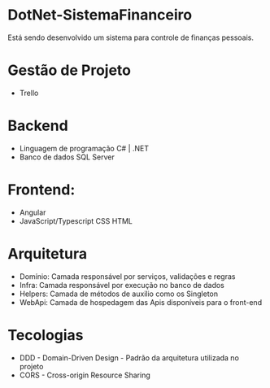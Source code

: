 # DotNet-SistemaFinanceiro

Está sendo desenvolvido um sistema para controle de finanças pessoais.

# Gestão de Projeto

* Trello

# Backend

* Linguagem de programação C# | .NET
* Banco de dados SQL Server

# Frontend:

* Angular
* JavaScript/Typescript CSS HTML

# Arquitetura

* Domínio: Camada responsável por serviços, validações e regras
* Infra: Camada responsável por execução no banco de dados
* Helpers: Camada de métodos de auxilio como os Singleton
* WebApi: Camada de hospedagem das Apis disponíveis para o front-end

# Tecologias

* DDD - Domain-Driven Design - Padrão da arquitetura utilizada no projeto
* CORS - Cross-origin Resource Sharing

